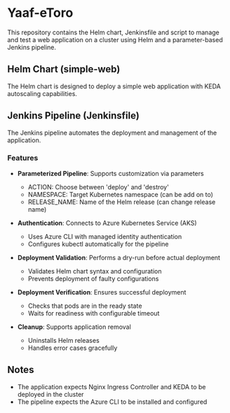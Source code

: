 # Yaaf-eToro

This repository contains the Helm chart, Jenkinsfile and script to manage and test a web application on a cluster using Helm and a parameter-based Jenkins pipeline.

## Helm Chart (simple-web)

The Helm chart is designed to deploy a simple web application with KEDA autoscaling capabilities.

## Jenkins Pipeline (Jenkinsfile)

The Jenkins pipeline automates the deployment and management of the application.

### Features

- **Parameterized Pipeline**: Supports customization via parameters
  - ACTION: Choose between 'deploy' and 'destroy'
  - NAMESPACE: Target Kubernetes namespace (can be add on to)
  - RELEASE_NAME: Name of the Helm release (can change release name)

- **Authentication**: Connects to Azure Kubernetes Service (AKS)
  - Uses Azure CLI with managed identity authentication
  - Configures kubectl automatically for the pipeline

- **Deployment Validation**: Performs a dry-run before actual deployment
  - Validates Helm chart syntax and configuration
  - Prevents deployment of faulty configurations

- **Deployment Verification**: Ensures successful deployment
  - Checks that pods are in the ready state
  - Waits for readiness with configurable timeout

- **Cleanup**: Supports application removal
  - Uninstalls Helm releases
  - Handles error cases gracefully

## Notes

- The application expects Nginx Ingress Controller and KEDA to be deployed in the cluster
- The pipeline expects the Azure CLI to be installed and configured